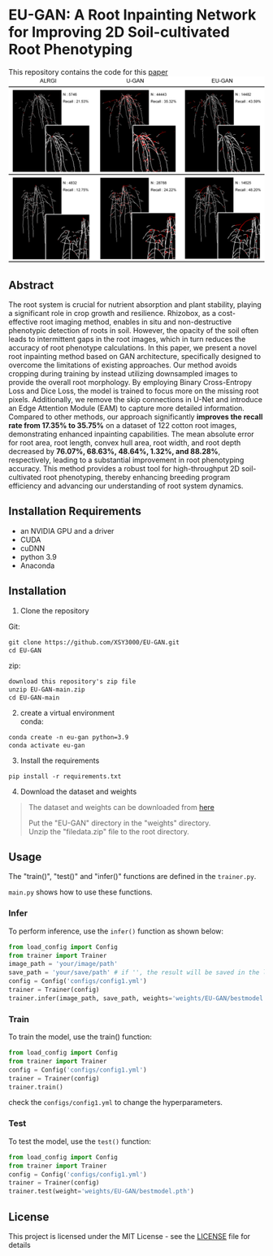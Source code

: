 # EU-GAN: A Root Inpainting Network for Improving 2D Soil-cultivated Root Phenotyping

This repository contains the code for this [paper]()  
![Fig.4](Fig.4.png "Fig.4")

## Abstract
The root system is crucial for nutrient absorption and plant stability, playing a significant role in crop growth and resilience. Rhizobox, as a cost-effective root imaging method, enables in situ and non-destructive phenotypic detection of roots in soil. However, the opacity of the soil often leads to intermittent gaps in the root images, which in turn reduces the accuracy of root phenotype calculations. In this paper, we present a novel root inpainting method based on GAN architecture, specifically designed to overcome the limitations of existing approaches. Our method avoids cropping during training by instead utilizing downsampled images to provide the overall root morphology. By employing Binary Cross-Entropy Loss and Dice Loss, the model is trained to focus more on the missing root pixels. Additionally, we remove the skip connections in U-Net and introduce an Edge Attention Module (EAM) to capture more detailed information. Compared to other methods, our approach significantly **improves the recall rate from 17.35% to 35.75%** on a dataset of 122 cotton root images, demonstrating enhanced inpainting capabilities. The mean absolute error for root area, root length, convex hull area, root width, and root depth decreased by **76.07%, 68.63%, 48.64%, 1.32%, and 88.28%**, respectively, leading to a substantial improvement in root phenotyping accuracy. This method provides a robust tool for high-throughput 2D soil-cultivated root phenotyping, thereby enhancing breeding program efficiency and advancing our understanding of root system dynamics.

## Installation Requirements
- an NVIDIA GPU and a driver
- CUDA
- cuDNN
- python 3.9
- Anaconda

## **Installation**

1. Clone the repository  

Git:
```
git clone https://github.com/XSY3000/EU-GAN.git
cd EU-GAN
```
zip:
```
download this repository's zip file
unzip EU-GAN-main.zip
cd EU-GAN-main
```
2. create a virtual environment  
conda:
```
conda create -n eu-gan python=3.9
conda activate eu-gan
```
3. Install the requirements
```
pip install -r requirements.txt
```
4. Download the dataset and weights
>The dataset and weights can be downloaded from [here](https://drive.google.com/drive/folders/1H9u0tMWM6EqAU3g0LItMFJefoRmFgYN1?usp=drive_link) 
> 
>Put the "EU-GAN" directory in the "weights" directory.  
>Unzip the "filedata.zip" file to the root directory.

## Usage
The "train()", "test()" and "infer()" functions are defined in the `trainer.py`.  

`main.py` shows how to use these functions.
### **Infer**
To perform inference, use the `infer()` function as shown below:
```python
from load_config import Config
from trainer import Trainer
image_path = 'your/image/path'
save_path = 'your/save/path' # if '', the result will be saved in the log directory.
config = Config('configs/config1.yml')
trainer = Trainer(config)
trainer.infer(image_path, save_path, weights='weights/EU-GAN/bestmodel.pth')
```
### **Train**
To train the model, use the train() function:
```python
from load_config import Config
from trainer import Trainer
config = Config('configs/config1.yml')
trainer = Trainer(config)
trainer.train()
```
check the `configs/config1.yml` to change the hyperparameters.
### **Test**
To test the model, use the `test()` function:
```python
from load_config import Config
from trainer import Trainer
config = Config('configs/config1.yml')
trainer = Trainer(config)
trainer.test(weight='weights/EU-GAN/bestmodel.pth')
```

## **License**
This project is licensed under the MIT License - see the [LICENSE](LICENSE) file for details
